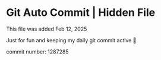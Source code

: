 # Git Auto Commit | Hidden File

This file was added Feb 12, 2025

Just for fun and keeping my daily git commit active 🤪

commit number: 1287285
